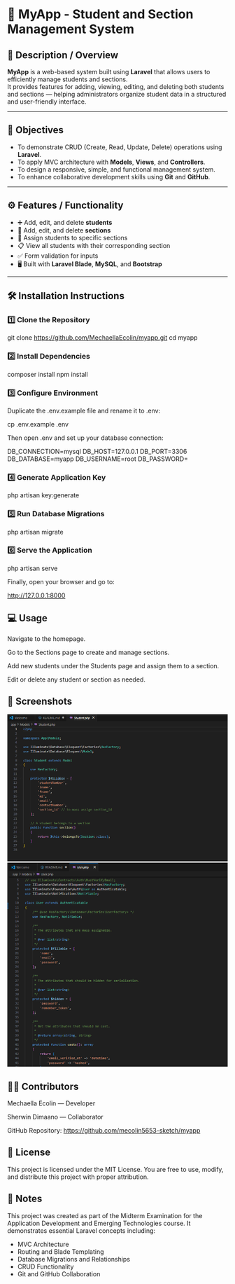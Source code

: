 # 🧩 MyApp - Student and Section Management System

## 📘 Description / Overview
**MyApp** is a web-based system built using **Laravel** that allows users to efficiently manage students and sections.  
It provides features for adding, viewing, editing, and deleting both students and sections — helping administrators organize student data in a structured and user-friendly interface.

---

## 🎯 Objectives
- To demonstrate CRUD (Create, Read, Update, Delete) operations using **Laravel**.
- To apply MVC architecture with **Models**, **Views**, and **Controllers**.
- To design a responsive, simple, and functional management system.
- To enhance collaborative development skills using **Git** and **GitHub**.

---

## ⚙️ Features / Functionality
- ➕ Add, edit, and delete **students**  
- 🏫 Add, edit, and delete **sections**  
- 🔗 Assign students to specific sections  
- 📋 View all students with their corresponding section  
- ✅ Form validation for inputs  
- 🖥️ Built with **Laravel Blade**, **MySQL**, and **Bootstrap**

---

## 🛠️ Installation Instructions

### 1️⃣ Clone the Repository

git clone https://github.com/MechaellaEcolin/myapp.git
cd myapp

### 2️⃣ Install Dependencies

composer install
npm install

### 3️⃣ Configure Environment
Duplicate the .env.example file and rename it to .env:

cp .env.example .env

Then open .env and set up your database connection:

DB_CONNECTION=mysql
DB_HOST=127.0.0.1
DB_PORT=3306
DB_DATABASE=myapp
DB_USERNAME=root
DB_PASSWORD=

### 4️⃣ Generate Application Key

php artisan key:generate

### 5️⃣ Run Database Migrations

php artisan migrate

### 6️⃣ Serve the Application

php artisan serve

Finally, open your browser and go to:

http://127.0.0.1:8000

## 💻 Usage
Navigate to the homepage.

Go to the Sections page to create and manage sections.

Add new students under the Students page and assign them to a section.

Edit or delete any student or section as needed.

## 📸 Screenshots
![Model Student.php](Screenshots/myappstudent.PNG)
![Model User.php](Screenshots/myappuser.PNG)

## 👩‍💻 Contributors
Mechaella Ecolin — Developer

Sherwin Dimaano — Collaborator

GitHub Repository: https://github.com/mecolin5653-sketch/myapp

## 🧾 License
This project is licensed under the MIT License.
You are free to use, modify, and distribute this project with proper attribution.

## 📝 Notes
This project was created as part of the Midterm Examination for the Application Development and Emerging Technologies course.
It demonstrates essential Laravel concepts including:

- MVC Architecture
- Routing and Blade Templating
- Database Migrations and Relationships
- CRUD Functionality
- Git and GitHub Collaboration